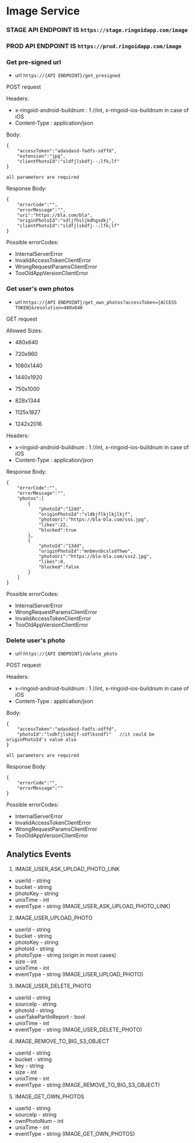 # Image Service

### STAGE API ENDPOINT IS ``https://stage.ringoidapp.com/image``
### PROD API ENDPOINT IS ``https://prod.ringoidapp.com/image``


### Get pre-signed url

* url ``https://{API ENDPOINT}/get_presigned``

POST request

Headers:

* x-ringoid-android-buildnum : 1       //int, x-ringoid-ios-buildnum in case of iOS
* Content-Type : application/json

Body:

    {
        "accessToken":"adasdasd-fadfs-sdffd",
        "extension":"jpg",
        "clientPhotoId":"sldfjlskdfj--;lfk;lf"
    }
    
    all parameters are required
    
 Response Body:
 
    {
        "errorCode":"",
        "errorMessage":"",
        "uri":"https://bla.com/bla",
        "originPhotoId":"sdljfhsljkdhgsdkj",
        "clientPhotoId":"sldfjlskdfj--;lfk;lf"
    }
    
Possible errorCodes:

* InternalServerError
* InvalidAccessTokenClientError
* WrongRequestParamsClientError
* TooOldAppVersionClientError

### Get user's own photos

* url ``https://{API ENDPOINT}/get_own_photos?accessToken={ACCESS TOKEN}&resolution=480x640``

GET request

Allowed Sizes:

* 480x640
* 720x960
* 1080x1440
* 1440x1920

* 750x1000
* 828x1344
* 1125x1827
* 1242x2016


Headers:

* x-ringoid-android-buildnum : 1       //int, x-ringoid-ios-buildnum in case of iOS
* Content-Type : application/json

 Response Body:
 
    {
        "errorCode":"",
        "errorMessage":"",
        "photos":[
            {
                "photoId":"12dd",
                "originPhotoId":"sldkjflkjlkjlkjf",
                "photoUri":"https://bla-bla.com/sss.jpg",
                "likes":22,
                "blocked":true
            },
            {
                "photoId":"13dd",
                "originPhotoId":"mnbmvnbcxlsdfhwo",
                "photoUri":"https://bla-bla.com/sss2.jpg",
                "likes":0,
                "blocked":false
            }
        ]
    }
    
Possible errorCodes:

* InternalServerError
* WrongRequestParamsClientError
* InvalidAccessTokenClientError
* TooOldAppVersionClientError

### Delete user's photo

* url ``https://{API ENDPOINT}/delete_photo``

POST request

Headers:

* x-ringoid-android-buildnum : 1       //int, x-ringoid-ios-buildnum in case of iOS
* Content-Type : application/json

Body:

    {
        "accessToken":"adasdasd-fadfs-sdffd",
        "photoId":"lsdkfjlskdjf-sdflksndfl"   //it could be originPhotoId's value also 
    }
    
    all parameters are required
    
 Response Body:
 
    {
        "errorCode":"",
        "errorMessage":""
    }
    
Possible errorCodes:

* InternalServerError
* InvalidAccessTokenClientError
* WrongRequestParamsClientError
* TooOldAppVersionClientError


## Analytics Events

1. IMAGE_USER_ASK_UPLOAD_PHOTO_LINK

* userId - string
* bucket - string
* photoKey - string
* unixTime - int
* eventType - string (IMAGE_USER_ASK_UPLOAD_PHOTO_LINK)

2. IMAGE_USER_UPLOAD_PHOTO

* userId - string
* bucket - string
* photoKey - string
* photoId - string
* photoType - string (origin in most cases)
* size - int
* unixTime - int
* eventType - string (IMAGE_USER_UPLOAD_PHOTO)

3. IMAGE_USER_DELETE_PHOTO

* userId - string
* sourceIp - string
* photoId - string
* userTakePartInReport - bool
* unixTime - int
* eventType - string (IMAGE_USER_DELETE_PHOTO)

4. IMAGE_REMOVE_TO_BIG_S3_OBJECT

* userId - string
* bucket - string
* key - string
* size - int
* unixTime - int
* eventType - string (IMAGE_REMOVE_TO_BIG_S3_OBJECT)

5. IMAGE_GET_OWN_PHOTOS

* userId - string
* sourceIp - string
* ownPhotoNum - int
* unixTime - int
* eventType - string (IMAGE_GET_OWN_PHOTOS)
